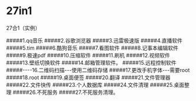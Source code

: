 # 27in1
27合1（实例）

#####1.qq音乐
#####2.谷歌浏览器
#####3.迅雷极速版
#####4.直播软件
#####5.tim
#####6.酷狗音乐
#####7.看图软件
#####8.记事本编辑软件
#####9.极速pdf
#####10.压缩软件
#####11.刷机
#####12.视频软件
#####13.壁纸切换软件
#####14.邮箱管理软件。
#####15.远程控制软件
#####----16.二维码扫描---使用二维码存储
#####17.更改手机字体---需要root
#####18.root
#####19.桌面便签
#####20.翻译
#####21.文件管理器
#####22.文件快传
#####23.个人数据库
#####24.文件清理
#####25.桌面整理
#####26.不死服务
#####27.不死服务清理。
